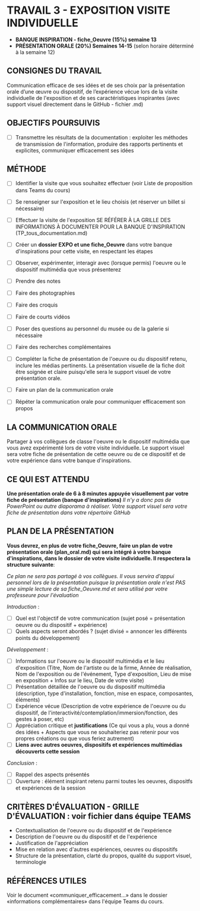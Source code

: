 # TRAVAIL 3 - EXPOSITION VISITE INDIVIDUELLE
- **BANQUE INSPIRATION - fiche_Oeuvre (15%) semaine 13**
- **PRÉSENTATION ORALE (20%) Semaines 14-15** (selon horaire déterminé à la semaine 12)

## CONSIGNES DU TRAVAIL
Communication efficace de ses idées et de ses choix par la présentation orale d’une œuvre ou dispositif, de l’expérience vécue lors de la visite individuelle de l'exposition et de ses caractéristiques inspirantes (avec support visuel directement dans le GitHub - fichier .md)


## OBJECTIFS POURSUIVIS

- [ ] Transmettre les résultats de la documentation : exploiter les méthodes de transmission de l'information, produire des rapports pertinents et explicites, communiquer efficacement ses idées

## MÉTHODE
- [ ] Identifier la visite que vous souhaitez effectuer (voir Liste de proposition dans Teams du cours)
- [ ] Se renseigner sur l'exposition et le lieu choisis (et réserver un billet si nécessaire)
- [ ] Effectuer la visite de l'exposition
      SE RÉFÉRER À LA GRILLE DES INFORMATIONS À DOCUMENTER POUR LA BANQUE D'INSPIRATION (TP_tous_documentation.md)
- [ ] Créer un **dossier EXPO et une fiche_Oeuvre** dans votre banque d'inspirations pour cette visite, en respectant les étapes    
- [ ] Observer, expérimenter, interagir avec (lorsque permis) l'oeuvre ou le dispositif multimédia que vous présenterez
- [ ] Prendre des notes
- [ ] Faire des photographies
- [ ] Faire des croquis
- [ ] Faire de courts vidéos
- [ ] Poser des questions au personnel du musée ou de la galerie si nécessaire
- [ ] Faire des recherches complémentaires
- [ ] Compléter la fiche de présentation de l'oeuvre ou du dispositif retenu, inclure les médias pertinents. La présentation visuelle de la fiche doit être soignée et claire puisqu'elle sera le support visuel de votre présentation orale.
- [ ] Faire un plan de la communication orale
- [ ] Répéter la communication orale pour communiquer efficacement son propos 


## LA COMMUNICATION ORALE
Partager à vos collègues de classe l'oeuvre ou le dispositif multimédia que vous avez expérimenté lors de votre visite individuelle. Le support visuel sera votre fiche de présentation de cette oeuvre ou de ce dispositif et de votre expérience dans votre banque d'inspirations.

## CE QUI EST ATTENDU
**Une présentation orale de 6 à 8 minutes appuyée visuellement par votre fiche de présentation (banque d'inspirations)**
*Il n'y a donc pas de PowerPoint ou autre diaporama à réaliser. Votre support visuel sera votre fiche de présentation dans votre répertoire GitHub*

## PLAN DE LA PRÉSENTATION
**Vous devrez, en plus de votre fiche_Oeuvre, faire un plan de votre présentation orale (plan_oral.md) qui sera intégré à votre banque d'inspirations, dans le dossier de votre visite individuelle. Il respectera la structure suivante**:

*Ce plan ne sera pas partagé à vos collègues. Il vous servira d'appui personnel lors de la présentation puisque la présentation orale n'est PAS une simple lecture de sa fiche_Oeuvre.md et sera utilisé par votre professeure pour l'évaluation*

*Introduction* :
- [ ] Quel est l'objectif de votre communication (sujet posé = présentation oeuvre ou du dispositif + expérience)
- [ ] Quels aspects seront abordés ? (sujet divisé = annoncer les différents points du développement)

*Développement* :
- [ ] Informations sur l'oeuvre ou le dispositif multimédia et le lieu d'exposition (Titre, Nom de l'artiste ou de la firme, Année de réalisation, Nom de l'exposition ou de l'événement, Type d'exposition, Lieu de mise en exposition + Infos sur le lieu, Date de votre visite)
- [ ] Présentation détaillée de l'oeuvre ou du dispositif multimédia (description, type d'installation, fonction, mise en espace, composantes, éléments)
- [ ] Expérience vécue (Description de votre expérience de l'oeuvre ou du dispositif, de l'interactivité/contemplation/immersion/fonction, des gestes à poser, etc)
- [ ] Appréciation critique et **justifications** (Ce qui vous a plu, vous a donné des idées + Aspects que vous ne souhaiteriez pas retenir pour vos propres créations ou que vous feriez autrement)
- [ ] **Liens avec autres oeuvres, dispositifs et expériences multimédias découverts cette session**

*Conclusion* :
- [ ] Rappel des aspects présentés
- [ ] Ouverture : élément inspirant retenu parmi toutes les oeuvres, dispositfs et expériences de la session

## CRITÈRES D'ÉVALUATION - GRILLE D'ÉVALUATION : voir fichier dans équipe TEAMS
- Contextualisation de l'oeuvre ou du dispositif et de l'expérience
- Description de l'oeuvre ou du dispositif et de l'expérience
- Justification de l'appréciation
- Mise en relation avec d'autres expériences, oeuvres ou dispositifs
- Structure de la présentation, clarté du propos, qualité du support visuel, terminologie 

## RÉFÉRENCES UTILES
Voir le document «communiquer_efficacement...» dans le dossier «informations complémentaires» dans l'équipe Teams du cours. 

